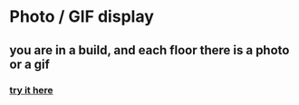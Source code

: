 # Photo / GIF display

## you are in a build, and each floor there is a photo or a gif

### [try it here](https://jannuzzi-m.github.io/photo-elevator/index)
